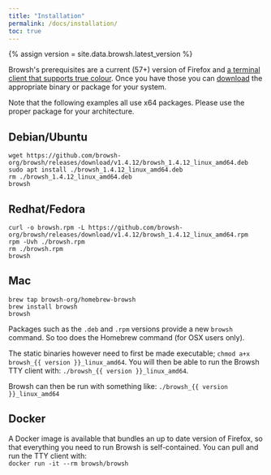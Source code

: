```yaml
---
title: "Installation"
permalink: /docs/installation/
toc: true
---
```


{% assign version = site.data.browsh.latest_version %}

Browsh's prerequisites are a current (57+) version of Firefox and [a terminal client that supports true colour](https://gist.github.com/XVilka/8346728). Once you have those you can [download](/downloads/) the appropriate binary or package for your system.

Note that the following examples all use x64 packages. Please use the proper package for your architecture.

## Debian/Ubuntu
```
wget https://github.com/browsh-org/browsh/releases/download/v1.4.12/browsh_1.4.12_linux_amd64.deb
sudo apt install ./browsh_1.4.12_linux_amd64.deb
rm ./browsh_1.4.12_linux_amd64.deb
browsh
```

## Redhat/Fedora
```
curl -o browsh.rpm -L https://github.com/browsh-org/browsh/releases/download/v1.4.12/browsh_1.4.12_linux_amd64.rpm
rpm -Uvh ./browsh.rpm
rm ./browsh.rpm
browsh
```

## Mac
```
brew tap browsh-org/homebrew-browsh
brew install browsh
browsh
```

Packages such as the `.deb` and `.rpm` versions provide a new `browsh` command.
So too does the Homebrew command (for OSX users only).

The static binaries however need to first be made executable; `chmod a+x browsh_{{ version }}_linux_amd64`. You will then be able to run the Browsh TTY client with: `./browsh_{{ version }}_linux_amd64`.

Browsh can then be run with something like: `./browsh_{{ version }}_linux_amd64`

## Docker

A Docker image is available that bundles an up to date version of Firefox, so that everything you need to run Browsh is self-contained. You can pull and run the TTY client with:    
`docker run -it --rm browsh/browsh`
